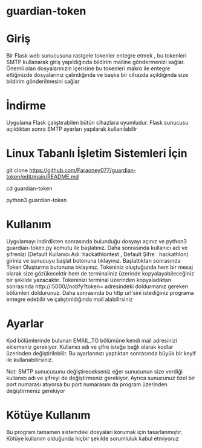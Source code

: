# guardian-token

# Giriş
Bir Flask web sunucusuna rastgele tokenler entegre etmek , bu tokenleri SMTP kullanarak giriş yapıldığında bildirim mailine göndermenizi sağlar. Önemli olan dosyalarınızın içerisine bu tokenleri makro ile entegre ettiğinizde dosyalarınız çalındığında ve başka bir cihazda açıldığında size bildirim gönderilmesini sağlar

# İndirme
Uygulama Flask çalıştırabilen bütün cihazlara uyumludur. Flask sunucusu açıldıktan sonra SMTP ayarları yapılarak kullanılabilir

# Linux Tabanlı İşletim Sistemleri İçin

git clone https://github.com/Faraoney077/guardian-token/edit/main/README.md

cd guardian-token

python3 guardian-token


# Kullanım

Uygulamayı indirdikten sonrasında bulunduğu dosyayı açınız ve python3 guardian-token.py komutu ile başlatınız. Daha sonrasında kullanıcı adı ve şifrenizi (Default Kullanıcı Adı: hackathlontest , Default Şifre : hackathlon) giriniz ve sunucuyu başlat butonuna tıklayınız. Başlattıktan sonrasında Token Oluşturma butonuna tıklayınız. Tokeniniz oluştuğunda hem bir mesaj olarak size gözükecektir hem de terminaliniz üzerinde kopyalayabileceğiniz bir şekilde yazacaktır. Tokeninizi terminal üzerinden kopyaladıktan sonrasında http://<localip>:5000//notify?token=<Your-Secret-Token> adresindeki doldurmanız gereken bölümleri doldurunuz. Daha sonrasında bu http url'sini istediğiniz programa entegre edebilir ve çalıştırıldığında mail alabilirsiniz

# Ayarlar

Kod bölümlerinde bulunan EMAIL_TO bölümüne kendi mail adresinizi eklemeniz gerekiyor. Kullanıcı adı ve şifre isteğe bağlı olarak kodlar üzerinden değiştirilebilir. Bu ayarlarınızı yaptıktan sonrasında büyük bir keyif ile kullanabilirsiniz. 

Not: SMTP sunucusunu değiştirecekseniz eğer sunucunun size verdiği kullanıcı adı ve şifreyi de değiştirmeniz gerekiyor. Ayrıca sunucunuz özel bir port numarası atıyorsa bu port numarasını da program üzerinden değiştirmeniz gerekiyor

# Kötüye Kullanım

Bu program tamamen sistemdeki dosyaları korumak için tasarlanmıştır. Kötüye kullanım olduğunda hiçbir şekilde sorumluluk kabul etmiyoruz
